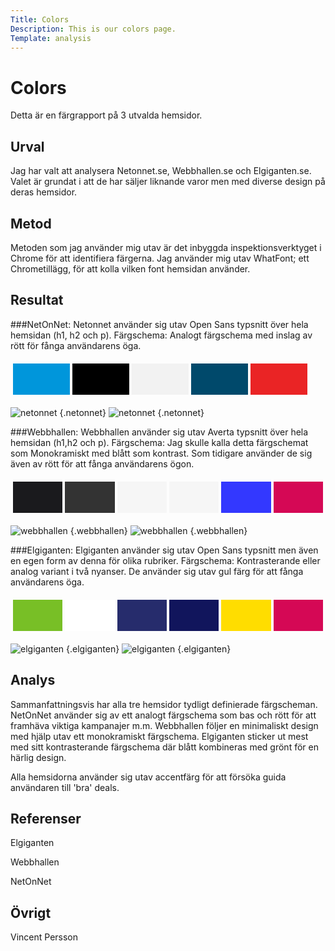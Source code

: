 ```yaml
---
Title: Colors
Description: This is our colors page.
Template: analysis
---
```


Colors
=======================

Detta är en färgrapport på 3 utvalda hemsidor.

Urval
-----------------------

Jag har valt att analysera Netonnet.se, Webbhallen.se och Elgiganten.se. Valet är grundat i att de har säljer liknande varor men med diverse design på deras hemsidor.

Metod
-----------------------

Metoden som jag använder mig utav är det inbyggda inspektionsverktyget i Chrome för att identifiera färgerna. Jag använder mig utav WhatFont; ett Chrometillägg, för att kolla vilken font hemsidan använder.



Resultat
-----------------------

###NetOnNet:
Netonnet använder sig utav Open Sans typsnitt över hela hemsidan (h1, h2 och p).
Färgschema: Analogt färgschema med inslag av rött för fånga användarens öga. 

<table style="border-spacing: 4px; border-collapse: separate">
<tr>
<td style="height: 50px; width: 75px; background-color: #0096DB">
<td style="height: 50px; width: 75px; background-color: #000000">
<td style="height: 50px; width: 75px; background-color: #F2F2F2">
<td style="height: 50px; width: 75px; background-color: #00496B">
<td style="height: 50px; width: 75px; background-color: #EA2425">
</tr>
</table>

![netonnet](%assets_url%/img/netonnet.png) {.netonnet} ![netonnet](%assets_url%/img/netonnet1.png) {.netonnet}

###Webbhallen:
Webbhallen använder sig utav Averta typsnitt över hela hemsidan (h1,h2 och p).
Färgschema: Jag skulle kalla detta färgschemat som Monokramiskt med blått som kontrast. Som tidigare använder de sig även av rött för att fånga användarens ögon.
<table style="border-spacing: 4px; border-collapse: separate">
<tr>
<td style="height: 50px; width: 75px; background-color: #1a1a1d">
<td style="height: 50px; width: 75px; background-color: #333">
<td style="height: 50px; width: 75px; background-color: rgb(246, 246, 246)">
<td style="height: 50px; width: 75px; background-color: #f6f6f6">
<td style="height: 50px; width: 75px; background-color: #3338ff">
<td style="height: 50px; width: 75px; background-color: #d50855">
</tr>
</table>

![webbhallen](%assets_url%/img/webbhallen.png) {.webbhallen} ![webbhallen](%assets_url%/img/webbhallen1.png) {.webbhallen}

###Elgiganten:
Elgiganten använder sig utav Open Sans typsnitt men även en egen form av denna för olika rubriker.
Färgschema: Kontrasterande eller analog variant i två nyanser. De använder sig utav gul färg för att fånga användarens öga.


<table style="border-spacing: 4px; border-collapse: separate">
<tr>
<td style="height: 50px; width: 75px; background-color: #78BF26">
<td style="height: 50px; width: 75px; background-color: #FFFFFF">
<td style="height: 50px; width: 75px; background-color: #262C6C">
<td style="height: 50px; width: 75px; background-color: #11155C">
<td style="height: 50px; width: 75px; background-color: #FFDD00">
<td style="height: 50px; width: 75px; background-color: #d50855">
</tr>
</table>

![elgiganten](%assets_url%/img/Elgiganten.png) {.elgiganten} ![elgiganten](%assets_url%/img/elgiganten1.png) {.elgiganten}

Analys
-----------------------

Sammanfattningsvis har alla tre hemsidor tydligt definierade färgscheman. NetOnNet använder sig av ett analogt färgschema som bas och rött för att framhäva viktiga kampanajer m.m. Webbhallen följer en minimaliskt design med hjälp utav ett monokramiskt färgschema. Elgiganten sticker ut mest med sitt kontrasterande färgschema där blått kombineras med grönt för en härlig design.

Alla hemsidorna använder sig utav accentfärg för att försöka guida användaren till 'bra' deals.

Referenser
-----------------------

Elgiganten

Webbhallen

NetOnNet


Övrigt
-----------------------

Vincent Persson



